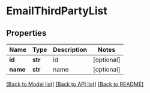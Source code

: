 # EmailThirdPartyList

## Properties
Name | Type | Description | Notes
------------ | ------------- | ------------- | -------------
**id** | **str** | id | [optional] 
**name** | **str** | name | [optional] 

[[Back to Model list]](../README.md#documentation-for-models) [[Back to API list]](../README.md#documentation-for-api-endpoints) [[Back to README]](../README.md)



